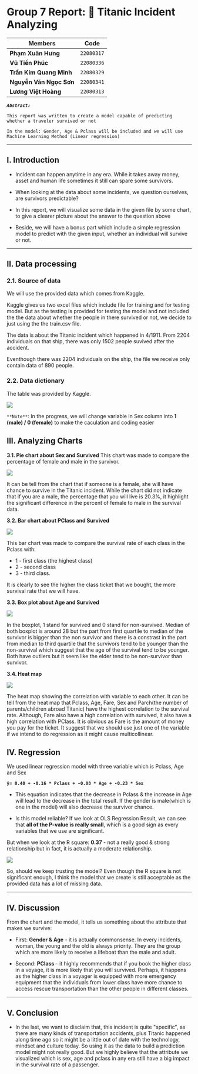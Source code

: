 # Group 7 Report: 🚢 Titanic Incident Analyzing

| **Members** | Code |
| --- | --- |
| **Phạm Xuân Hưng** | `22080317` |
| **Vũ Tiến Phúc** | `22080336` |
| **Trần Kim Quang Minh** | `22080329` |
| **Nguyễn Văn Ngọc Sơn** | `22080341` |
| **Lương Việt Hoàng** | `22080313` |


***`Abstract:`***

`This report was written to create a model capable of predicting whether a traveler survived or not `

`In the model: Gender, Age & Pclass will be included and we will use Machine Learning Method (Linear regression) `

---

## I. Introduction
- Incident can happen anytime in any era. While it takes away money, asset and human life sometimes it still can spare some survivors. 

- When looking at the data about some incidents, we question ourselves, are survivors predictable? 

- In this report, we will visualize some data in the given file by some chart, to give a clearer picture about the answer to the question above

- Beside, we will have a bonus part which include a simple regression model to predict with the given input, whether an individual will survive or not.




---

## II. Data processing

### 2.1. Source of data

We will use the provided data which comes from Kaggle. 

Kaggle gives us two excel files which include file for training and for testing model. But as the testing is provided for testing the model and not included the the data about whether the people in there survived or not, we decide to just using the the train.csv file.

The data is about the Titanic incident which happened in 4/1911. From 2204 individuals on that ship, there was only 1502 people suvived after the accident.

Eventhough there was 2204 individuals on the ship, the file we receive only contain data of 890 people.

### 2.2. Data dictionary

The table was provided by Kaggle. 

![](images/dictionary-table.png)


`**Note**`: In the progress, we will change variable in Sex column into **1 (male) / 0 (female)** to make the caculation and coding easier


## III. Analyzing Charts

**3.1. Pie chart about Sex and Survived**
This chart was made to compare the percentage of female and male in the survivor.

![](images/maleversusfemale.png)

It can be tell from the chart that if someone is a female, she will have chance to survive in the Titanic incident. While the chart did not indicate that if you are a male, the percentage that you will live is 20.3%, it highlight the significant difference in the percent of female to male in the survival data.

**3.2. Bar chart about PClass and Survived**

![](images/barchartpclassvssurvived.png)

This bar chart was made to compare the survival rate of each class in the Pclass with:
- 1 - first class (the highest class)
- 2 - second class
- 3 - third class.

It is clearly to see the higher the class ticket that we bought, the more survival rate that we will have.

**3.3. Box plot about Age and Survived**

![](images/boxplotagevssurvivalrate.png)


In the boxplot, 1 stand for survived and 0 stand for non-survived. Median of both boxplot is around 28 but the part from first quartile to median of the survivor is bigger than the non survivor and there is a constrast in the part from median to third quartile that the survivors tend to be younger than the non-survival which suggest that the age of the survival tend to be younger. Both have outliers but it seem like the elder tend to be non-survivor than survivor.


**3.4. Heat map**

![](images/Visualizationheatmap.png)

The heat map showing the correlation with variable to each other. It can be tell from the heat map that Pclass, Age, Fare, Sex and Parch(the number of parents/children abroad Titanic) have the highest correlation to the survival rate. Although, Fare also have a high correlation with survived, it also have a high correlation with PClass. It is obvious as Fare is the amount of money you pay for the ticket. It suggest that we should use just one of the variable if we intend to do regression as it might cause multicollinear.

## IV. Regression

We used linear regression model with three variable which is Pclass, Age and Sex

**`ŷ= 0.40 + -0.16 * Pclass + -0.08 * Age + -0.23 * Sex `**

- This equation indicates that the decrease in Pclass & the increase in Age will lead to the decrease in the total result. If the gender is male(which is one in the model) will also decrease the survivor chance.

- Is this model reliable? If we look at OLS Regression Result, we can see that **all of the P-value is really small**, which is a good sign as every variables that we use are significant. 

But when we look at the R square: **0.37** - not a really good & strong relationship but in fact, it is actually a moderate relationship. 

![](images/OLS_Regression_Result1.png)

So, should we keep trusting the model? Even though the R square is not significant enough, I think the model that we create is still acceptable as the provided data has a lot of missing data.

---

## IV. Discussion

From the chart and the model, it tells us something about the attribute that makes we survive:

- First: **Gender & Age** - it is actually commonsense. In every incidents, woman, the young and the old is always priority. They are the group which are more likely to receive a lifeboat than the male and adult. 

- Second: **PClass** - it highly recommends that if you book the higher class in a voyage, it is more likely that you will survived. Perhaps, it happens as the higher class in a voyager is equipped with more emergency equipment that the individuals from lower class have more chance to access rescue transportation than the other people in different classes.

---

## V. Conclusion

- In the last, we want to disclaim that, this incident is quite "specific", as there are many kinds of transportation accidents, plus Titanic happened along time ago so it might be a little out of date with the technology, mindset and culture today. So using it as the data to build a prediction model might not really good. But we highly believe that the attribute we visualized which is sex, age and pclass in any era still have a big impact in the survival rate of a passenger.
